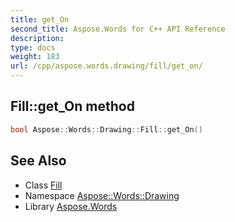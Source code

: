 ```yaml
---
title: get_On
second_title: Aspose.Words for C++ API Reference
description: 
type: docs
weight: 183
url: /cpp/aspose.words.drawing/fill/get_on/
---
```

## Fill::get_On method




```cpp
bool Aspose::Words::Drawing::Fill::get_On()
```

## See Also

* Class [Fill](../)
* Namespace [Aspose::Words::Drawing](../../)
* Library [Aspose.Words](../../../)
